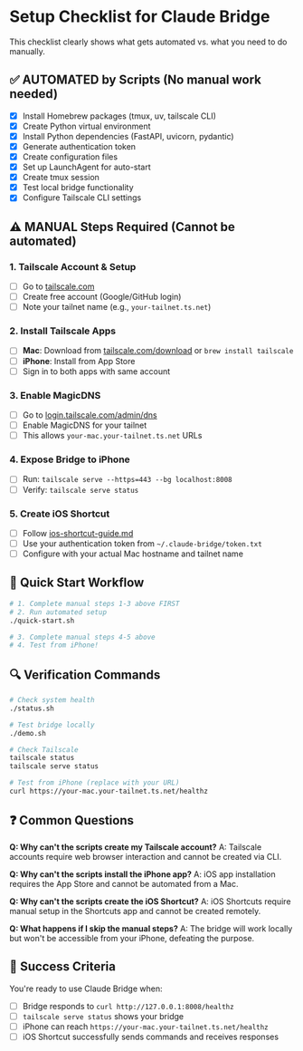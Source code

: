 # Setup Checklist for Claude Bridge

This checklist clearly shows what gets automated vs. what you need to do manually.

## ✅ **AUTOMATED by Scripts** (No manual work needed)

- [x] Install Homebrew packages (tmux, uv, tailscale CLI)
- [x] Create Python virtual environment
- [x] Install Python dependencies (FastAPI, uvicorn, pydantic)
- [x] Generate authentication token
- [x] Create configuration files
- [x] Set up LaunchAgent for auto-start
- [x] Create tmux session
- [x] Test local bridge functionality
- [x] Configure Tailscale CLI settings

## ⚠️ **MANUAL Steps Required** (Cannot be automated)

### 1. Tailscale Account & Setup
- [ ] Go to [tailscale.com](https://tailscale.com)
- [ ] Create free account (Google/GitHub login)
- [ ] Note your tailnet name (e.g., `your-tailnet.ts.net`)

### 2. Install Tailscale Apps
- [ ] **Mac**: Download from [tailscale.com/download](https://tailscale.com/download) or `brew install tailscale`
- [ ] **iPhone**: Install from App Store
- [ ] Sign in to both apps with same account

### 3. Enable MagicDNS
- [ ] Go to [login.tailscale.com/admin/dns](https://login.tailscale.com/admin/dns)
- [ ] Enable MagicDNS for your tailnet
- [ ] This allows `your-mac.your-tailnet.ts.net` URLs

### 4. Expose Bridge to iPhone
- [ ] Run: `tailscale serve --https=443 --bg localhost:8008`
- [ ] Verify: `tailscale serve status`

### 5. Create iOS Shortcut
- [ ] Follow [ios-shortcut-guide.md](ios-shortcut-guide.md)
- [ ] Use your authentication token from `~/.claude-bridge/token.txt`
- [ ] Configure with your actual Mac hostname and tailnet name

## 🚀 **Quick Start Workflow**

```bash
# 1. Complete manual steps 1-3 above FIRST
# 2. Run automated setup
./quick-start.sh

# 3. Complete manual steps 4-5 above
# 4. Test from iPhone!
```

## 🔍 **Verification Commands**

```bash
# Check system health
./status.sh

# Test bridge locally
./demo.sh

# Check Tailscale
tailscale status
tailscale serve status

# Test from iPhone (replace with your URL)
curl https://your-mac.your-tailnet.ts.net/healthz
```

## ❓ **Common Questions**

**Q: Why can't the scripts create my Tailscale account?**
A: Tailscale accounts require web browser interaction and cannot be created via CLI.

**Q: Why can't the scripts install the iPhone app?**
A: iOS app installation requires the App Store and cannot be automated from a Mac.

**Q: Why can't the scripts create the iOS Shortcut?**
A: iOS Shortcuts require manual setup in the Shortcuts app and cannot be created remotely.

**Q: What happens if I skip the manual steps?**
A: The bridge will work locally but won't be accessible from your iPhone, defeating the purpose.

## 🎯 **Success Criteria**

You're ready to use Claude Bridge when:
- [ ] Bridge responds to `curl http://127.0.0.1:8008/healthz`
- [ ] `tailscale serve status` shows your bridge
- [ ] iPhone can reach `https://your-mac.your-tailnet.ts.net/healthz`
- [ ] iOS Shortcut successfully sends commands and receives responses
